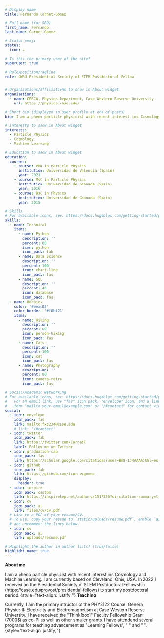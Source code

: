 ```yaml
---
# Display name
title: Fernando Cornet-Gomez

# Full name (for SEO)
first_name: Fernando
last_name: Cornet-Gomez

# Status emoji
status:
  icon: ☕️

# Is this the primary user of the site?
superuser: true

# Role/position/tagline
role: CWRU Presidential Society of STEM Postdoctoral Fellow


# Organizations/Affiliations to show in About widget
organizations:
  - name: CERCA, Physics Department, Case Western Reserve University
    url: https://physics.case.edu/

# Short bio (displayed in user profile at end of posts)
bio: I am a pheno particle physicist with recent interest ins Cosmology and Machine Learning. I am currently based on Cleveland, Ohio, USA.

# Interests to show in About widget
interests:
  - Particle Physics
  - Cosmology
  - Machine Learning

# Education to show in About widget
education:
  courses:
    - course: PhD in Particle Physics
      institution: Universidad de Valencia (Spain)
      year: 2021
    - course: MsC in Particle Physics
      institution: Universidad de Granada (Spain)
      year: 2016
    - course: BsC in Physics
      institution: Universidad de Granada (Spain)
      year: 2015

# Skills
# For available icons, see: https://docs.hugoblox.com/getting-started/page-builder/#icons
skills:
  - name: Technical
    items:
      - name: Python
        description: ''
        percent: 80
        icon: python
        icon_pack: fab
      - name: Data Science
        description: ''
        percent: 100
        icon: chart-line
        icon_pack: fas
      - name: SQL
        description: ''
        percent: 40
        icon: database
        icon_pack: fas
  - name: Hobbies
    color: '#eeac02'
    color_border: '#f0bf23'
    items:
      - name: Hiking
        description: ''
        percent: 60
        icon: person-hiking
        icon_pack: fas
      - name: Cats
        description: ''
        percent: 100
        icon: cat
        icon_pack: fas
      - name: Photography
        description: ''
        percent: 80
        icon: camera-retro
        icon_pack: fas

# Social/Academic Networking
# For available icons, see: https://docs.hugoblox.com/getting-started/page-builder/#icons
#   For an email link, use "fas" icon pack, "envelope" icon, and a link in the
#   form "mailto:your-email@example.com" or "/#contact" for contact widget.
social:
  - icon: envelope
    icon_pack: fas
    link: mailto:fxc234@case.edu
    # link: '/#contact'
  - icon: twitter
    icon_pack: fab
    link: https://twitter.com/CornetF
    label: Follow me on Twitter
  - icon: graduation-cap
    icon_pack: fas
    link: https://scholar.google.com/citations?user=BmQ-1J4AAAAJ&hl=es
  - icon: github
    icon_pack: fab
    link: https://github.com/fcornetgomez
    display:
      header: true
  - icon: inspire
    icon_pack: custom
    link: https://inspirehep.net/authors/1517356?ui-citation-summary=true
  - icon: cv
    icon_pack: ai
    link: files/cv/cv.pdf
  # Link to a PDF of your resume/CV.
  # To use: copy your resume to `static/uploads/resume.pdf`, enable `ai` icons in `params.yaml`,
  # and uncomment the lines below.
  - icon: cv
    icon_pack: ai
    link: uploads/resume.pdf

# Highlight the author in author lists? (true/false)
highlight_name: true
---
```


**About me**

I am a pheno particle physicist with recent interest ins Cosmology and Machine Learning. I am currently based on Cleveland, Ohio, USA. In 2022 I received an the Presidential Society of STEM Postdoctoral Fellowship (https://case.edu/provost/presidential-fellows) to start my postdoctoral period.
{style="text-align: justify;"}
**Teaching**

Currently, I am the primary intructor of the PHYS122 Course: General Physics II: Electricity and Electromagnetism at Case Western Reserve University. I have received the "Think[box]" Faculty Fellowship Grant (7000$) as co-PI as well as other smaller grants. I have attendend several programs for teaching advancement as "Learning Fellows", " " and " ".
{style="text-align: justify;"}